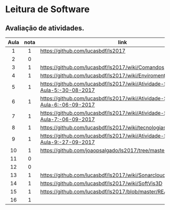 # Leitura de Software

## Avaliação de atividades.

| Aula  | nota | link | comentário  |
|:-:|:-:|---|:-:|
| 1  | 1  | https://github.com/lucasbdf/ls2017  |   |
| 2  | 0  |  |   |
| 3  | 1  | https://github.com/lucasbdf/ls2017/wiki/Comandos   |   |
| 4  | 1  | https://github.com/lucasbdf/ls2017/wiki/Enviroment  |   |
| 5  | 1  | https://github.com/lucasbdf/ls2017/wiki/Atividade-Supervisionada-Aula-5:-30-08-2017  |   |
| 6  | 1  | https://github.com/lucasbdf/ls2017/wiki/Atividade-Supervisionada-Aula-6:-06-09-2017 |   |
| 7  | 1  | https://github.com/lucasbdf/ls2017/wiki/Atividade-Supervisionada-Aula-7:-06-09-2017  |   |
| 8  | 1  | https://github.com/lucasbdf/ls2017/wiki/tecnologiasThoughtworks  |   |
| 9  | 1  | https://github.com/lucasbdf/ls2017/wiki/Atividade-Supervisionada-Aula-9:-27-09-2017  |   |
| 10  | 1  | https://github.com/joaopsalgado/ls2017/tree/master/javancss/target  |   |
| 11  | 0  |   |   |
| 12  | 0  |   |   |
| 13  | 1  | https://github.com/lucasbdf/ls2017/wiki/Sonarcloud |   |
| 14  | 1  | https://github.com/lucasbdf/ls2017/wiki/SoftVis3D |   |
| 15  | 1  | https://github.com/lucasbdf/ls2017/blob/master/README.md  |   |
| 16  | 1  |   |   |


